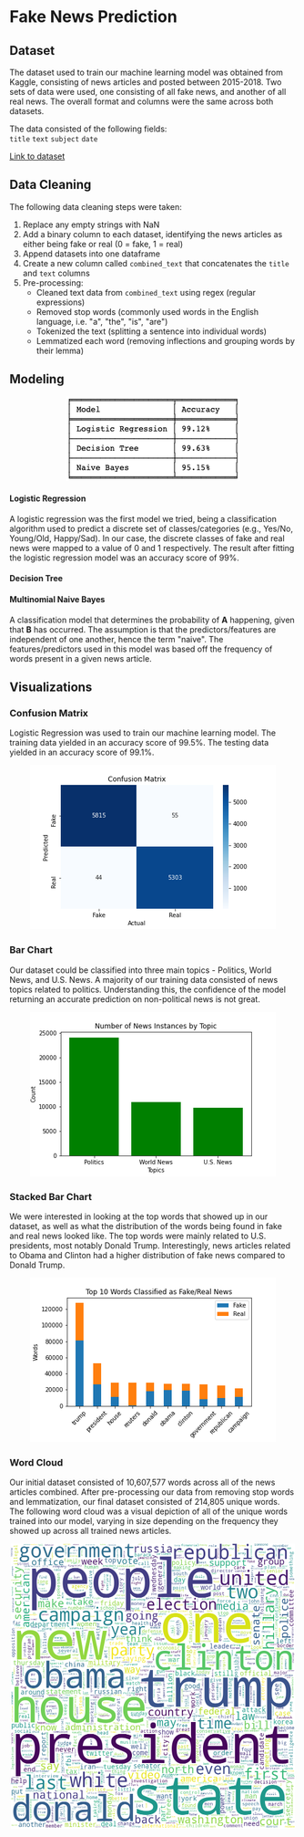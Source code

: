 # Fake News Prediction

## Dataset
The dataset used to train our machine learning model was obtained from Kaggle, consisting of news articles and posted between 2015-2018.
Two sets of data were used, one consisting of all fake news, and another of all real news.
The overall format and columns were the same across both datasets.

The data consisted of the following fields:<br>
`title` `text` `subject` `date`

<a href="https://www.kaggle.com/clmentbisaillon/fake-and-real-news-dataset">Link to dataset</a>



## Data Cleaning
The following data cleaning steps were taken:
1. Replace any empty strings with NaN
2. Add a binary column to each dataset, identifying the news articles as either being fake or real (0 = fake, 1 = real)
3. Append datasets into one dataframe
4. Create a new column called `combined_text` that concatenates the `title` and `text` columns
5. Pre-processing:
    - Cleaned text data from `combined_text` using regex (regular expressions)
    - Removed stop words (commonly used words in the English language, i.e. "a", "the", "is", "are")
    - Tokenized the text (splitting a sentence into individual words)
    - Lemmatized each word (removing inflections and grouping words by their lemma)



## Modeling
<p align="center">
  <img src="https://github.com/kevogil/fake-news-prediction/blob/b81944321bf893a4a6958a64305c6cadd3220a99/static/images/ml_summary.png">
</p>

#### Logistic Regression
A logistic regression was the first model we tried, being a classification algorithm used to predict a discrete set of classes/categories (e.g., Yes/No, Young/Old, Happy/Sad). In our case, the discrete classes of fake and real news were mapped to a value of 0 and 1 respectively. The result after fitting the logistic regression model was an accuracy score of 99%.

#### Decision Tree

#### Multinomial Naive Bayes
A classification model that determines the probability of <b>A</b> happening, given that <b>B</b> has occurred.
The assumption is that the predictors/features are independent of one another, hence the term "naive".
The features/predictors used in this model was based off the frequency of words present in a given news article.



## Visualizations

### Confusion Matrix
Logistic Regression was used to train our machine learning model.
The training data yielded in an accuracy score of 99.5%.
The testing data yielded in an accuracy score of 99.1%.
<p align="center">
  <img src="https://github.com/kevogil/fake-news-prediction/blob/720e122b2b890e01137c301a6a5413f69c2e6dd9/static/images/conf_matrix.png">
</p>

### Bar Chart
Our dataset could be classified into three main topics - Politics, World News, and U.S. News.
A majority of our training data consisted of news topics related to politics.
Understanding this, the confidence of the model returning an accurate prediction on non-political news is not great.
<p align="center">
  <img src="https://github.com/kevogil/fake-news-prediction/blob/720e122b2b890e01137c301a6a5413f69c2e6dd9/static/images/bar_chart.png">
</p>

### Stacked Bar Chart
We were interested in looking at the top words that showed up in our dataset, as well as what the distribution of the words being found in fake and real news looked like.
The top words were mainly related to U.S. presidents, most notably Donald Trump.
Interestingly, news articles related to Obama and Clinton had a higher distribution of fake news compared to Donald Trump.
<p align="center">
  <img src="https://github.com/kevogil/fake-news-prediction/blob/e1ac83ee95db5346d213fe21630fc985608df403/static/images/stacked_bar.png">
</p>

### Word Cloud
Our initial dataset consisted of 10,607,577 words across all of the news articles combined.
After pre-processing our data from removing stop words and lemmatization, our final dataset consisted of 214,805 unique words.
The following word cloud was a visual depiction of all of the unique words trained into our model, varying in size depending on the frequency they showed up across all trained news articles.
<p align="center">
  <img src="https://github.com/kevogil/fake-news-prediction/blob/720e122b2b890e01137c301a6a5413f69c2e6dd9/static/images/word_cloud.png", width="500", height="500">
</p>